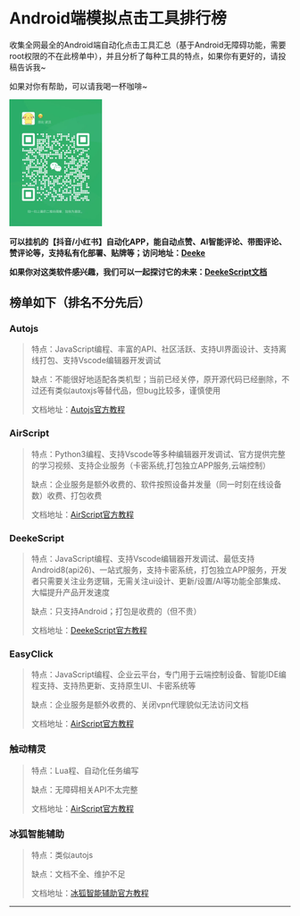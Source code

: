 # Android端模拟点击工具排行榜<img src='https://home.deeke.top/Index/githubStatistic?name=github-autojs' width=0 height=0 />
收集全网最全的Android端自动化点击工具汇总（基于Android无障碍功能，需要root权限的不在此榜单中），并且分析了每种工具的特点，如果你有更好的，请投稿告诉我~

如果对你有帮助，可以请我喝一杯咖啡~ 

<img src="img/weixin.jpg" width='33%' />


<strong>可以挂机的【抖音/小红书】自动化APP，能自动点赞、AI智能评论、带图评论、赞评论等，支持私有化部署、贴牌等；访问地址：<a href='https://github.com/DeekeScript/ad-dke' target='_blank'>Deeke</a></strong>

<strong>如果你对这类软件感兴趣，我们可以一起探讨它的未来：<a href='https://doc.deeke.top' target='_blank'>DeekeScript文档</a></strong>

## 榜单如下（排名不分先后）

### Autojs
> 特点：JavaScript编程、丰富的API、社区活跃、支持UI界面设计、支持离线打包、支持Vscode编辑器开发调试
> 
> 缺点：不能很好地适配各类机型；当前已经关停，原开源代码已经删除，不过还有类似autoxjs等替代品，但bug比较多，谨慎使用
> 
> 文档地址：<a href='http://www.autojs.cc/docs/zh/v8/index.htm' target='_blank'>Autojs官方教程</a>


### AirScript
> 特点：Python3编程、支持Vscode等多种编辑器开发调试、官方提供完整的学习视频、支持企业服务（卡密系统,打包独立APP服务,云端控制）
> 
> 缺点：企业服务是额外收费的、软件按照设备并发量（同一时刻在线设备数）收费、打包收费
> 
> 文档地址：<a href='http://dev.airscript.cn/docs/android/intro' target='_blank'>AirScript官方教程</a>

### DeekeScript
> 特点：JavaScript编程、支持Vscode编辑器开发调试、最低支持Android8(api26)、一站式服务，支持卡密系统，打包独立APP服务，开发者只需要关注业务逻辑，无需关注ui设计、更新/设置/AI等功能全部集成、大幅提升产品开发速度
> 
> 缺点：只支持Android；打包是收费的（但不贵）
> 
> 文档地址：<a href='https://doc.deeke.cn' target='_blank'>DeekeScript官方教程</a>
>


### EasyClick
> 特点：JavaScript编程、企业云平台，专门用于云端控制设备、智能IDE编程支持、支持热更新、支持原生UI、卡密系统等
> 
> 缺点：企业服务是额外收费的、关闭vpn代理貌似无法访问文档
> 
> 文档地址：<a href='https://ieasyclick.com/docs' target='_blank'>AirScript官方教程</a>


### 触动精灵
> 特点：Lua程、自动化任务编写
> 
> 缺点：无障碍相关API不太完整
> 
> 文档地址：<a href='https://ieasyclick.com/docs' target='_blank'>AirScript官方教程</a>



### 冰狐智能辅助
> 特点：类似autojs
> 
> 缺点：文档不全、维护不足
> 
> 文档地址：<a href='https://www.appautomation.cn/document/prepare' target='_blank'>冰狐智能辅助官方教程</a>


***
